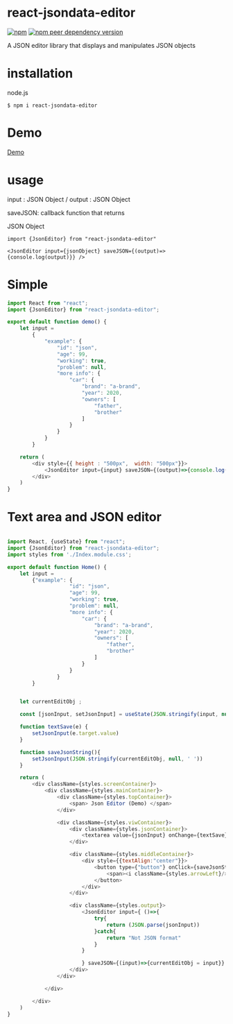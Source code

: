 # react-jsondata-editor

<a href="https://www.npmjs.com/package/react-jsondata-editor"> <img alt="npm" src="https://img.shields.io/npm/v/react-jsondata-editor"></a>
<a href="https://www.npmjs.com/package/json-pointer"> <img alt="npm peer dependency version" src="https://img.shields.io/npm/dependency-version/react-jsondata-editor/peer/json-pointer"></a>

A JSON editor library that displays and manipulates JSON objects

# installation
node.js

```
$ npm i react-jsondata-editor
```

# Demo
[Demo](https://json-editor-demo-pib6.vercel.app/)

# usage

input : JSON Object /
output : JSON Object

saveJSON: callback function that returns

JSON Object
```
import {JsonEditor} from "react-jsondata-editor"

<JsonEditor input={jsonObject} saveJSON={(output)=> {console.log(output)}} />
```

# Simple
```javascript
import React from "react";
import {JsonEditor} from "react-jsondata-editor";

export default function demo() {
    let input =
        {
            "example": {
                "id": "json",
                "age": 99,
                "working": true,
                "problem": null,
                "more info": {
                    "car": {
                        "brand": "a-brand",
                        "year": 2020,
                        "owners": [
                            "father",
                            "brother"
                        ]
                    }
                }
            }
        }

    return (
        <div style={{ height : "500px",  width: "500px"}}>
            <JsonEditor input={input} saveJSON={(output)=>{console.log(output)}}/>
        </div>
    )
}

```

# Text area and JSON editor
```javascript

import React, {useState} from "react";
import {JsonEditor} from "react-jsondata-editor";
import styles from './Index.module.css';

export default function Home() {
    let input =
        {"example": {
                    "id": "json",
                    "age": 99,
                    "working": true,
                    "problem": null,
                    "more info": {
                        "car": {
                            "brand": "a-brand",
                            "year": 2020,
                            "owners": [
                                "father",
                                "brother"
                            ]
                        }
                    }
                }
        }


    let currentEditObj ;

    const [jsonInput, setJsonInput] = useState(JSON.stringify(input, null, ' '))

    function textSave(e) {
        setJsonInput(e.target.value)
    }

    function saveJsonString(){
        setJsonInput(JSON.stringify(currentEditObj, null, ' '))
    }

    return (
        <div className={styles.screenContainer}>
            <div className={styles.mainContainer}>
                <div className={styles.topContainer}>
                    <span> Json Editor (Demo) </span>
                </div>

                <div className={styles.viwContainer}>
                    <div className={styles.jsonContainer}>
                        <textarea value={jsonInput} onChange={textSave}/>
                    </div>

                    <div className={styles.middleContainer}>
                        <div style={{textAlign:"center"}}>
                            <button type={"button"} onClick={saveJsonString}>
                                <span><i className={styles.arrowLeft}/> String</span>
                            </button>
                        </div>
                    </div>

                    <div className={styles.output}>
                        <JsonEditor input={ ()=>{
                            try{
                                return (JSON.parse(jsonInput))
                            }catch{
                                return "Not JSON format"
                            }
                        }

                        } saveJSON={(input)=>{currentEditObj = input}} />
                    </div>
                </div>

            </div>

        </div>
    )
}

```